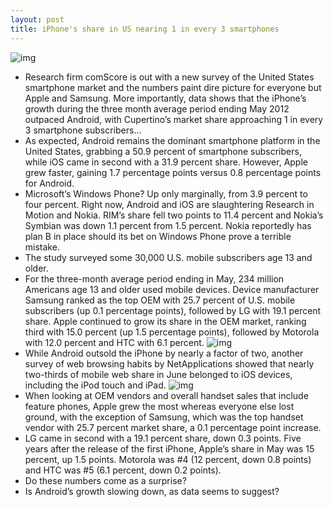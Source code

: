 ```yaml
---
layout: post
title: iPhone's share in US nearing 1 in every 3 smartphones
---
```

![img](http://media.idownloadblog.com/wp-content/uploads/2012/07/comScore-US-smartphone-201205-chart-001.png)
* Research firm comScore is out with a new survey of the United States smartphone market and the numbers paint dire picture for everyone but Apple and Samsung. More importantly, data shows that the iPhone’s growth during the three month average period ending May 2012 outpaced Android, with Cupertino’s market share approaching 1 in every 3 smartphone subscribers…
* As expected, Android remains the dominant smartphone platform in the United States, grabbing a 50.9 percent of smartphone subscribers, while iOS came in second with a 31.9 percent share. However, Apple grew faster, gaining 1.7 percentage points versus 0.8 percentage points for Android.
* Microsoft’s Windows Phone? Up only marginally, from 3.9 percent to four percent. Right now, Android and iOS are slaughtering Research in Motion and Nokia. RIM’s share fell two points to 11.4 percent and Nokia’s Symbian was down 1.1 percent from 1.5 percent. Nokia reportedly has plan B in place should its bet on Windows Phone prove a terrible mistake.
* The study surveyed some 30,000 U.S. mobile subscribers age 13 and older.
* For the three-month average period ending in May, 234 million Americans age 13 and older used mobile devices. Device manufacturer Samsung ranked as the top OEM with 25.7 percent of U.S. mobile subscribers (up 0.1 percentage points), followed by LG with 19.1 percent share. Apple continued to grow its share in the OEM market, ranking third with 15.0 percent (up 1.5 percentage points), followed by Motorola with 12.0 percent and HTC with 6.1 percent.
![img](http://media.idownloadblog.com/wp-content/uploads/2012/07/comScore-US-smartphone-201205-chart-002.png)
* While Android outsold the iPhone by nearly a factor of two, another survey of web browsing habits by NetApplications showed that nearly two-thirds of mobile web share in June belonged to iOS devices, including the iPod touch and iPad.
![img](http://media.idownloadblog.com/wp-content/uploads/2012/07/comScore-US-smartphone-201205-chart-003.png)
* When looking at OEM vendors and overall handset sales that include feature phones, Apple grew the most whereas everyone else lost ground, with the exception of Samsung, which was the top handset vendor with 25.7 percent market share, a 0.1 percentage point increase.
* LG came in second with a 19.1 percent share, down 0.3 points. Five years after the release of the first iPhone, Apple’s share in May was 15 percent, up 1.5 points. Motorola was #4 (12 percent, down 0.8 points) and HTC was #5 (6.1 percent, down 0.2 points).
* Do these numbers come as a surprise?
* Is Android’s growth slowing down, as data seems to suggest?

